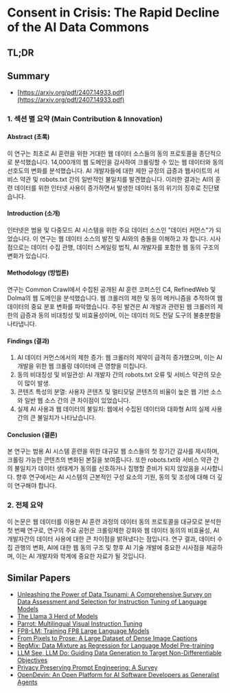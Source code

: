 # Consent in Crisis: The Rapid Decline of the AI Data Commons
## TL;DR
## Summary
- [https://arxiv.org/pdf/2407.14933.pdf](https://arxiv.org/pdf/2407.14933.pdf)

### 1. 섹션 별 요약 (Main Contribution & Innovation)

#### Abstract (초록)
이 연구는 최초로 AI 훈련을 위한 거대한 웹 데이터 소스들의 동의 프로토콜을 종단적으로 분석했습니다. 14,000개의 웹 도메인을 감사하여 크롤링할 수 있는 웹 데이터와 동의 선호도의 변화를 분석했습니다. AI 개발자들에 대한 제한 규정의 급증과 웹사이트의 서비스 약관 및 robots.txt 간의 일반적인 불일치를 발견했습니다. 이러한 결과는 AI의 훈련 데이터를 위한 인터넷 사용이 증가하면서 발생한 데이터 동의 위기의 징후로 진단됐습니다.

#### Introduction (소개)
인터넷은 범용 및 다중모드 AI 시스템을 위한 주요 데이터 소스인 "데이터 커먼스"가 되었습니다. 이 연구는 웹 데이터 소스의 발전 및 AI와의 충돌을 이해하고 자 합니다. 시사점으로는 데이터 수집 관행, 데이터 스케일링 법칙, AI 개발자를 포함한 웹 동의 구조의 변화가 있습니다.

#### Methodology (방법론)
연구는 Common Crawl에서 수집된 공개된 AI 훈련 코퍼스인 C4, RefinedWeb 및 Dolma의 웹 도메인을 분석했습니다. 웹 크롤러의 제한 및 동의 메커니즘을 추적하여 웹 데이터의 중요 분포 변화를 파악했습니다. 주된 발견은 AI 개발과 관련된 웹 크롤러의 제한의 급증과 동의 비대칭성 및 비효율성이며, 이는 데이터 의도 전달 도구의 불충분함을 나타냅니다.

#### Findings (결과)
1. AI 데이터 커먼스에서의 제한 증가: 웹 크롤러의 제약이 급격히 증가했으며, 이는 AI 개발을 위한 웹 크롤링 데이터에 큰 영향을 미칩니다.
2. 동의 비대칭성 및 비일관성: AI 개발자 간의 robots.txt 오류 및 서비스 약관의 모순이 많이 발생.
3. 콘텐츠 특성의 분열: 사용자 콘텐츠 및 멀티모달 콘텐츠의 비율이 높은 웹 기반 소스와 일반 웹 소스 간의 큰 차이점이 있었습니다.
4. 실제 AI 사용과 웹 데이터의 불일치: 웹에서 수집된 데이터와 대화형 AI의 실제 사용 간의 큰 불일치가 나타났습니다.

#### Conclusion (결론)
본 연구는 범용 AI 시스템 훈련을 위한 대규모 웹 소스들의 첫 장기간 감사를 제시하며, 크롤링 가능한 콘텐츠의 변화된 본질을 보여줍니다. 또한 robots.txt와 서비스 약관 간의 불일치가 데이터 생태계가 동의를 신호하거나 집행할 준비가 되지 않았음을 시사합니다. 향후 연구에서는 AI 시스템의 근본적인 구성 요소의 기원, 동의 및 조성에 대해 더 깊이 연구해야 합니다.

### 2. 전체 요약

이 논문은 웹 데이터를 이용한 AI 훈련 과정의 데이터 동의 프로토콜을 대규모로 분석한 첫 번째 연구로, 연구의 주요 공헌은 크롤링제한 강화와 웹 데이터 동의의 비효율성, AI 개발자간의 데이터 사용에 대한 큰 차이점을 밝혀냈다는 점입니다. 연구 결과, 데이터 수집 관행의 변화, AI에 대한 웹 동의 구조 및 향후 AI 기술 개발에 중요한 시사점을 제공하며, 이는 AI 개발자와 학계에 중요한 자료가 될 것입니다.

## Similar Papers
- [Unleashing the Power of Data Tsunami: A Comprehensive Survey on Data Assessment and Selection for Instruction Tuning of Language Models](2408.02085.md)
- [The Llama 3 Herd of Models](2407.21783.md)
- [Parrot: Multilingual Visual Instruction Tuning](2406.02539.md)
- [FP8-LM: Training FP8 Large Language Models](2310.18313.md)
- [From Pixels to Prose: A Large Dataset of Dense Image Captions](2406.10328.md)
- [RegMix: Data Mixture as Regression for Language Model Pre-training](2407.01492.md)
- [LLM See, LLM Do: Guiding Data Generation to Target Non-Differentiable Objectives](2407.01490.md)
- [Privacy Preserving Prompt Engineering: A Survey](2404.06001.md)
- [OpenDevin: An Open Platform for AI Software Developers as Generalist Agents](2407.16741.md)
